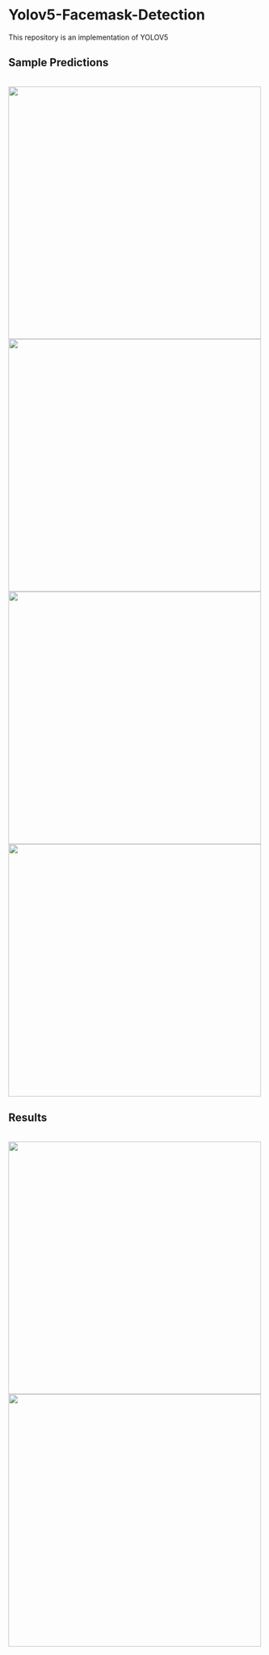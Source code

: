 # Yolov5-Facemask-Detection

This repository is an implementation of YOLOV5 


## Sample Predictions
</br>
<img src="https://github.com/user-attachments/assets/ebab1e8a-f1fb-4769-910a-ecc18ba4b4ea" width="500">
</br>
<img src="https://github.com/user-attachments/assets/120263e1-543d-4411-8cc6-46f88dae2518" width="500">
</br>
<img src="https://github.com/user-attachments/assets/b8836ba9-f13d-417d-9fd0-976c74ca2a78" width="500">
</br>
<img src="https://github.com/user-attachments/assets/b66532cf-cd0a-4078-88c6-78c7935f0d5c" width="500">
</br>

## Results
</br>
<img src="https://github.com/user-attachments/assets/c2ffbcc0-c201-46ac-8dea-724a73aafcd4" width="500">
</br>
<img src="https://github.com/user-attachments/assets/57b1a099-a851-4b7d-9820-9e3cb401df18" width="500">
